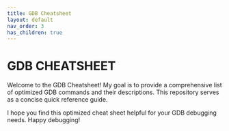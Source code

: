 ```yaml
---
title: GDB Cheatsheet
layout: default
nav_order: 3
has_children: true
---
```


# GDB CHEATSHEET

Welcome to the GDB Cheatsheet! My goal is to provide a comprehensive list of optimized GDB commands and their descriptions. This repository serves as a concise quick reference guide.

I hope you find this optimized cheat sheet helpful for your GDB debugging needs. Happy debugging!
